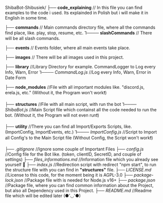 ShibaBot-Shibusiek/
├── **code_explaining** // In this file you can find examples to the code i used. Its explainded in Polish but i will make it in English in some time.

├── **commands** // Main commands directory file, where all the commands find place, like. play, stop, resume, etc.
⅂──── **slashCommands** // There will be all slash commands.

├── **events** // Events folder, where all main events take place.

├── **images** // There will be all images used in this project.

├── **library** //Library Directory for example. CommandLogger to Log every Info, Warn, Error
⅂──── *CommandLog.js* //Log every Info, Warn, Error in Date Form

├── **node_modules**  //File with all important modules like. "discord.js, erela.js, etc." (Without it, the Program won't work❗)

├── **structures** //File with all main script, with run the bot
⅂──── *ShibaBot.js* //Main Script file which containst all the code needed to run the bot. (Without it, the Program will not even run❗) 

├── **utility** //There you can find all Import/Exports Scripts, like. (ImportConfig, ImportEvents, etc.)
⅂──── *ImportConfig.js* //Script to Import all Config's to the Main Script file (Without Config, the Script won't work❗)

├── *.gitignore* //Ignore some couple of Important Files
├── *config.js* //Config file for the Bot like. (token, clientID, SecretID, and couple of settings)
├── *files_informations.md* //Information file which you already see yourself 👀
├── *index.js* //Redirection script with redirect "npm start", to run the structure file with you can find in **"structures"** file.
├── *LICENSE.md* //License to this code, for the moment being it is AGPL-3.0
├── *package-lock.json* //Package file with is needed for Node.js v16+
├── *package.json* //Package file, where you can find common information about the Project, but also all Dependency used in this Project.
├── *README.md* //Readme file which will be edited later (●'◡'●)